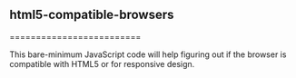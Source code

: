 ## html5-compatible-browsers
=========================

This bare-minimum JavaScript code will help figuring out if the browser is compatible with HTML5 or for responsive design.
